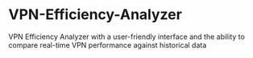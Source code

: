 # VPN-Efficiency-Analyzer
VPN Efficiency Analyzer with a user-friendly interface and the ability to compare real-time VPN performance against historical data
